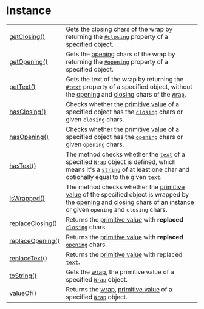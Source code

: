 # Instance

|                                       |                                                                                                                                                                                                                                                                                                                         |
| ------------------------------------- | ----------------------------------------------------------------------------------------------------------------------------------------------------------------------------------------------------------------------------------------------------------------------------------------------------------------------- |
| [getClosing()](getclosing.md)         | Gets the [closing](../../../library/basic-concepts.md#closing) chars of the wrap by returning the [`#closing`](../../properties/closing.md) property of a specified object.                                                                                                                                             |
| [getOpening()](getopening.md)         | Gets the [opening](../../../library/basic-concepts.md#opening) chars of the wrap by returning the [`#opening`](../../properties/opening.md) property of a specified object.                                                                                                                                             |
| [getText()](gettext.md)               | Gets the text of the wrap by returning the [`#text`](../../properties/text.md) property of a specified object, without the [opening](../../accessors/opening.md) and [closing](../../accessors/closing.md) chars of the [`Wrap`](../../description.md).                                                                 |
| [hasClosing()](hasclosing.md)         | Checks whether the [primitive value](valueof.md) of a specified object has the [`closing`](../../accessors/closing.md) chars or given `closing` chars.                                                                                                                                                                  |
| [hasOpening()](hasopening.md)         | Checks whether the [primitive value](valueof.md) of a specified object has the [`opening`](../../accessors/opening.md) chars or given `opening` chars.                                                                                                                                                                  |
| [hasText()](hastext.md)               | The method checks whether the [`text`](../../accessors/text.md) of a specified [`Wrap`](../../description.md) object is defined, which means it's a [`string`](https://developer.mozilla.org/en-US/docs/Web/JavaScript/Reference/Global\_Objects/String) of at least one char and optionally equal to the given `text`. |
| [isWrapped()](iswrapped.md)           | The method checks whether the [primitive value](valueof.md) of the specified object is wrapped by the [opening](../../accessors/opening.md) and [closing](../../accessors/closing.md) chars of an instance or given `opening` and `closing` chars.                                                                      |
| [replaceClosing()](replaceclosing.md) | Returns the [primitive value](valueof.md) with **replaced** [`closing`](../../accessors/closing.md) chars.                                                                                                                                                                                                              |
| [replaceOpening()](replaceopening.md) | Returns the [primitive value](valueof.md) with **replaced** [`opening`](../../accessors/opening.md) chars.                                                                                                                                                                                                              |
| [replaceText()](replacetext.md)       | Returns the [primitive value](valueof.md) with replaced [`text`](../../accessors/text.md).                                                                                                                                                                                                                              |
| [toString()](tostring.md)             | Gets the [wrap](../../../library/basic-concepts.md#wrap), the primitive value of a specified [`Wrap`](../../description.md) object.                                                                                                                                                                                     |
| [valueOf()](valueof.md)               | Returns the [wrap](../../../library/basic-concepts.md#wrap), [primitive value](https://developer.mozilla.org/en-US/docs/Web/JavaScript/Reference/Global\_Objects/String/valueOf) of a specified [`Wrap`](../../description.md) object.                                                                                  |
